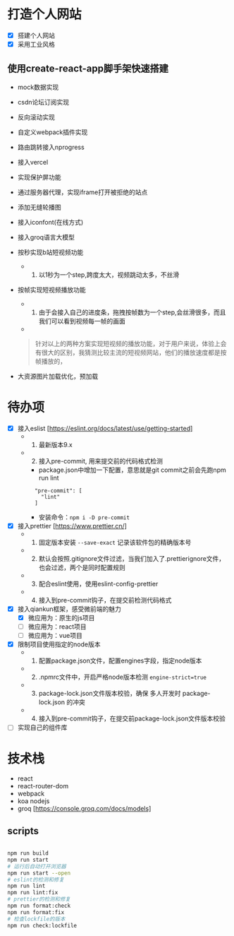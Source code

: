 # 打造个人网站

- [x] 搭建个人网站
- [x] 采用工业风格

## 使用create-react-app脚手架快速搭建

- mock数据实现
- csdn论坛订阅实现
- 反向滚动实现
- 自定义webpack插件实现
- 路由跳转接入nprogress
- 接入vercel
- 实现保护屏功能
- 通过服务器代理，实现iframe打开被拒绝的站点
- 添加无缝轮播图
- 接入iconfont(在线方式)
- 接入groq语言大模型
- 按秒实现b站短视频功能
  - 1. 以1秒为一个step,跨度太大，视频跳动太多，不丝滑
- 按帧实现短视频播放功能

  - 1. 由于会接入自己的进度条，拖拽按帧数为一个step,会丝滑很多，而且我们可以看到视频每一帧的画面
  -

  > 针对以上的两种方案实现短视频的播放功能，对于用户来说，体验上会有很大的区别，我猜测比较主流的短视频网站，他们的播放速度都是按帧播放的，

- 大资源图片加载优化，预加载

# 待办项

- [x] 接入eslist [https://eslint.org/docs/latest/use/getting-started]
  - 1. 最新版本9.x
  - 2. 接入pre-commit, 用来提交前的代码格式检测
    - package.json中增加一下配置，意思就是git commit之前会先跑npm run lint
    ```
      "pre-commit": [
        "lint"
      ]
    ```
    - 安装命令：`npm i -D pre-commit`
- [x] 接入prettier [https://www.prettier.cn/]
  - 1. 固定版本安装 `--save-exact` 记录该软件包的精确版本号
  - 2. 默认会按照.gitignore文件过滤，当我们加入了.prettierignore文件，也会过滤，两个是同时配置规则
  - 3. 配合eslint使用，使用eslint-config-prettier
  - 4. 接入到pre-commit钩子，在提交前检测代码格式
- [x] 接入qiankun框架，感受微前端的魅力
  - [x] 微应用为：原生的js项目
  - [ ] 微应用为：react项目
  - [ ] 微应用为：vue项目
- [x] 限制项目使用指定的node版本
  - 1. 配置package.json文件，配置engines字段，指定node版本
  - 2. .npmrc文件中，开启严格node版本检测 `engine-strict=true`
  - 3. package-lock.json文件版本校验，确保 多人开发时 package-lock.json 的冲突
  - 4. 接入到pre-commit钩子，在提交前package-lock.json文件版本校验
- [ ] 实现自己的组件库

# 技术栈

- react
- react-router-dom
- webpack
- koa nodejs
- groq [https://console.groq.com/docs/models]

## scripts

```bash

npm run build
npm run start
# 运行后自动打开浏览器
npm run start --open
# eslint的检测和修复
npm run lint
npm run lint:fix
# prettier的检测和修复
npm run format:check
npm run format:fix
# 检查lockfile的版本
npm run check:lockfile
```
